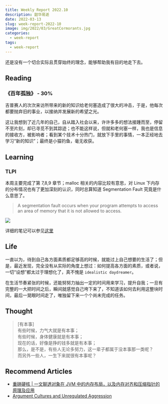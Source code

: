 ```yaml
---
title: Weekly Report 2022.10
description: 韶华易逝
date: 2022-03-13
slug: week-report-2022-10
image: img/2022/03/GreatCormorants.jpg
categories:
  - week-report
tags:
  - week-report
---
```


还是没有一个切合实际且贯穿始终的理念，能够帮助我有目的地走下去。

## Reading

### 《百年孤独》 - 30%

吉普赛人的次次来访所带来的新的知识给老何塞造成了很大的冲击，于是，他每次都要抛弃旧的事业，以接纳并发展新的希望之光。

这让我想到了近几年的自己，自从踏入社会以来，许许多多的想法接踵而至，停留不至片刻，却已寻觅不到其踪迹；也不能这样说，但就和老何塞一样，我也是信息的接收方，被影响者；看到某个技术十分热门，就放下手里的事情，一本正经地去学习“新的知识”；最终是小猫钓鱼，毫无收获。

## Learning

### TLPI

本周主要完成了第 7,8,9 章节；malloc 相关的内容比较有意思，对 Linux 下内存的分布情况也有了更加深刻的认识，同时总算知道 Segmentation Fault 究竟是什么意思了。

> A segmentation fault occurs when your program attempts to access an area of memory that it is not allowed to access.

![ ](img/2022/03/segmentation-fault.svg)

详细的笔记可以参见[这里](https://rin.azusachino.cn/reading/the-linux-programming-interface/07.memory-allocation.html)

## Life

一直以为，待到自己各方面素质都足够高的时候，就能过上自己想要的生活了；但是，最近发现，完全没有从实际的角度上想过：如何提高各方面的素质，或者说，一切“设想”都太过于理想化了，真不愧是 `idealistic daydreamer`。

在生活节奏紧张的时候，还能努努力抽出一定的时间用来学习，提升自我；一旦有完整的一大把时间之后，瞬间就感觉自己垮下来了，不知道该如何去利用这整块时间，最后一晃眼时间走了，唯独留下来一个个尚未完成的任务。

## Thought

> [有本事]  
> 有些时候，力气大就是有本事；  
> 有些时候，身体健康就是有本事；  
> 现在的话，好像是挣的钱多就是有本事；  
> 那么，是不是，有些人无论多努力，这一辈子都属于没本事那一类呢？  
> 而另外一些人，一生下来就很有本事呢？

## Recommend Articles

- [重磅硬核 | 一文聊透对象在 JVM 中的内存布局，以及内存对齐和压缩指针的原理及应用](https://mp.weixin.qq.com/s/A7HeiQkhAXdJePzNR2nr5Q)
- [Argument Cultures and Unregulated Aggression](https://www.kateheddleston.com/blog/argument-cultures-and-unregulated-aggression)
